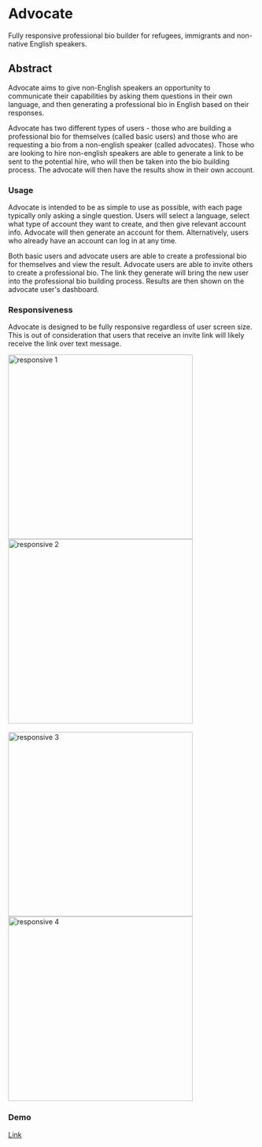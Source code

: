 # Advocate
Fully responsive professional bio builder for refugees, immigrants and non-native English speakers.

## Abstract
Advocate aims to give non-English speakers an opportunity to communicate their capabilities by asking them questions in their own language, and then generating a professional bio in English based on their responses.  

Advocate has two different types of users - those who are building a professional bio for themselves (called basic users) and those who are requesting a bio from a non-english speaker (called advocates).  Those who are looking to hire non-english speakers are able to generate a link to be sent to the potential hire, who will then be taken into the bio building process.  The advocate will then have the results show in their own account.

### Usage
Advocate is intended to be as simple to use as possible, with each page typically only asking a single question.  Users will select a language, select what type of account they want to create, and then give relevant account info.  Advocate will then generate an account for them.  Alternatively, users who already have an account can log in at any time. 

Both basic users and advocate users are able to create a professional bio for themselves and view the result.  Advocate users are able to invite others to create a professional bio.  The link they generate will bring the new user into the professional bio building process.  Results are then shown on the advocate user's dashboard.  

### Responsiveness
Advocate is designed to be fully responsive regardless of user screen size.  This is out of consideration that users that receive an invite link will likely receive the link over text message.

<div>
<img src="./assets/resp_1.jpg" alt="responsive 1" width="375" align="middle"/>
<img src="./assets/resp_2.jpg" alt="responsive 2" width="375" align="middle"/>
<br/><br/>
<img src="./assets/resp_3.jpg" alt="responsive 3" width="375" align="middle"/>
<img src="./assets/resp_4.jpg" alt="responsive 4" width="375" align="middle"/>
</div>


### Demo
[Link](https://youtu.be/1EEimlSyFPY)

